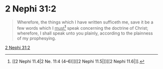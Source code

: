 # 2 Nephi 31:2

> Wherefore, the things which I have written sufficeth me, save it be a few words which I <u>must</u>[^a] speak concerning the doctrine of Christ; wherefore, I shall speak unto you plainly, according to the plainness of my prophesying.

[2 Nephi 31:2](https://www.churchofjesuschrist.org/study/scriptures/bofm/2-ne/31?lang=eng&id=p2#p2)


[^a]: [[2 Nephi 11.4|2 Ne. 11:4 (4–6)]][[2 Nephi 11.5|]][[2 Nephi 11.6|]].  
